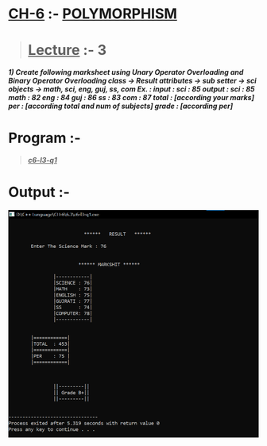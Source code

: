 # <u>CH-6</u> :- <u>POLYMORPHISM</u>

><u>Lecture</u> :- 3
>===

***1) Create following marksheet using Unary Operator Overloading and Binary Operator Overloading class                -> Result
attributes        -> sub
setter               -> sci
objects            -> math, sci, eng, guj, ss, com
Ex. : 
 input :                            sci : 85
 output :
                           sci     : 85
                            math : 82
                            eng    : 84
                            guj     : 86
                            ss       : 83
                            com   : 87
                            total   : [according your marks]
                            per     : [according total and num of subjects]
                            grade : [according per]***

Program :-
===

><u>***c6-l3-q1***</u>

# Output :-

<img src="https://github.com/maulikkikani/CPP/blob/master/CH-6/6.3/photo/6.3.png" hight="200px" alt="image to loded">
